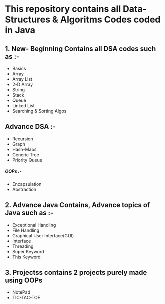 # This repository contains all Data-Structures & Algoritms Codes coded in Java

## 1. New- Beginning Contains all DSA codes such as :-
- Basics
- Array
- Array List
- 2-D Array
- String
- Stack 
- Queue
- Linked List
- Searching & Sorting Algos

## Advance DSA :-
- Recursion
- Graph
- Hash-Maps
- Generic Tree
- Priority Queue
##### OOPs :-
- Encapsulation
- Abstraction

## 2. Advance Java Contains, Advance topics of Java such as :-
- Exceptional Handling
- File Handling
- Graphical User Interface(GUI)
- Interface
- Threading
- Super Keyword
- This Keyword

## 3. Projectss contains 2 projects purely made  using OOPs
- NotePad
- TIC-TAC-TOE
